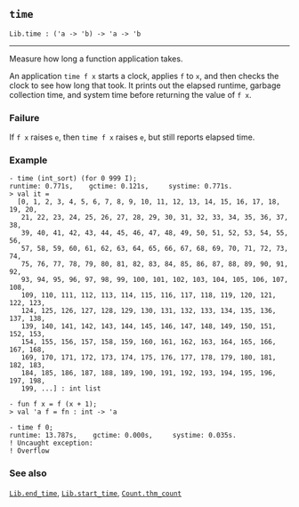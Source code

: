 ## `time`

``` hol4
Lib.time : ('a -> 'b) -> 'a -> 'b
```

------------------------------------------------------------------------

Measure how long a function application takes.

An application `time f x` starts a clock, applies `f` to `x`, and then
checks the clock to see how long that took. It prints out the elapsed
runtime, garbage collection time, and system time before returning the
value of `f x`.

### Failure

If `f x` raises `e`, then `time f x` raises `e`, but still reports
elapsed time.

### Example

``` hol4
- time (int_sort) (for 0 999 I);
runtime: 0.771s,    gctime: 0.121s,     systime: 0.771s.
> val it =
  [0, 1, 2, 3, 4, 5, 6, 7, 8, 9, 10, 11, 12, 13, 14, 15, 16, 17, 18, 19, 20,
   21, 22, 23, 24, 25, 26, 27, 28, 29, 30, 31, 32, 33, 34, 35, 36, 37, 38,
   39, 40, 41, 42, 43, 44, 45, 46, 47, 48, 49, 50, 51, 52, 53, 54, 55, 56,
   57, 58, 59, 60, 61, 62, 63, 64, 65, 66, 67, 68, 69, 70, 71, 72, 73, 74,
   75, 76, 77, 78, 79, 80, 81, 82, 83, 84, 85, 86, 87, 88, 89, 90, 91, 92,
   93, 94, 95, 96, 97, 98, 99, 100, 101, 102, 103, 104, 105, 106, 107, 108,
   109, 110, 111, 112, 113, 114, 115, 116, 117, 118, 119, 120, 121, 122, 123,
   124, 125, 126, 127, 128, 129, 130, 131, 132, 133, 134, 135, 136, 137, 138,
   139, 140, 141, 142, 143, 144, 145, 146, 147, 148, 149, 150, 151, 152, 153,
   154, 155, 156, 157, 158, 159, 160, 161, 162, 163, 164, 165, 166, 167, 168,
   169, 170, 171, 172, 173, 174, 175, 176, 177, 178, 179, 180, 181, 182, 183,
   184, 185, 186, 187, 188, 189, 190, 191, 192, 193, 194, 195, 196, 197, 198,
   199, ...] : int list

- fun f x = f (x + 1);
> val 'a f = fn : int -> 'a

- time f 0;
runtime: 13.787s,    gctime: 0.000s,     systime: 0.035s.
! Uncaught exception:
! Overflow
```

### See also

[`Lib.end_time`](#Lib.end_time), [`Lib.start_time`](#Lib.start_time),
[`Count.thm_count`](#Count.thm_count)
